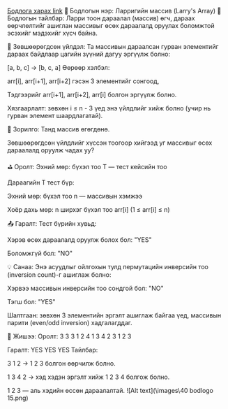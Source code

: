 <a href="https://www.hackerrank.com/challenges/larrys-array/problem?isFullScreen=true">Бодлога харах link</a>
🔄 Бодлогын нэр: Ларригийн массив (Larry's Array)
📘 Бодлогын тайлбар:
Ларри тоон дараалал (массив) өгч, дараах өөрчлөлтийг ашиглан массивыг өсөх дараалалд оруулах боломжтой эсэхийг мэдэхийг хүсч байна.

🔁 Зөвшөөрөгдсөн үйлдэл:
Та массивын дараалсан гурван элементийг дараах байдлаар цагийн зүүний дагуу эргүүлж болно:

[a, b, c] → [b, c, a]
Өөрөөр хэлбэл:

arr[i], arr[i+1], arr[i+2] гэсэн 3 элементийг сонгоод,

Тэдгээрийг arr[i+1], arr[i+2], arr[i] болгон эргүүлж болно.

Хязгаарлалт: зөвхөн i ≤ n - 3 үед энэ үйлдлийг хийж болно (учир нь гурван элемент шаардлагатай).

🎯 Зорилго:
Танд массив өгөгдөнө.

Зөвшөөрөгдсөн үйлдлийг хүссэн тоогоор хийгээд уг массивыг өсөх дараалалд оруулж чадах уу?

⛳ Оролт:
Эхний мөр: бүхэл тоо T — тест кейсийн тоо

Дараагийн T тест бүр:

Эхний мөр: бүхэл тоо n — массивын хэмжээ

Хоёр дахь мөр: n ширхэг бүхэл тоо arr[i] (1 ≤ arr[i] ≤ n)

📤 Гаралт:
Тест бүрийн хувьд:

Хэрэв өсөх дараалалд оруулж болох бол: "YES"

Боломжгүй бол: "NO"

💡 Санаа:
Энэ асуудлыг ойлгохын тулд пермутацийн инверсийн тоо (inversion count)-г ашиглаж болно:

Хэрвээ массивын инверсийн тоо сондгой бол: "NO"

Тэгш бол: "YES"

Шалтгаан: зөвхөн 3 элементийн эргэлт ашиглаж байгаа үед, массивын парити (even/odd inversion) хадгалагддаг.

🧠 Жишээ:
Оролт:
3
3
3 1 2
4
1 3 4 2
3
1 2 3

Гаралт:
YES
YES
YES
Тайлбар:

3 1 2 → 1 2 3 болгон өөрчилж болно.

1 3 4 2 → хэд хэдэн эргэлт хийж 1 2 3 4 болгож болно.

1 2 3 — аль хэдийн өссөн дараалалтай.
![Alt text](\images\40 bodlogo 15.png)